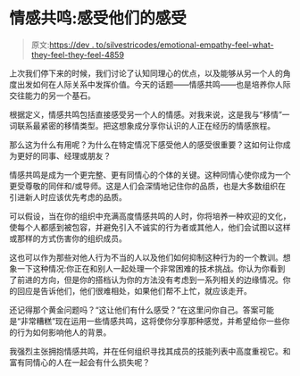 # 情感共鸣:感受他们的感受

> 原文:[https://dev . to/silvestricodes/emotional-empathy-feel-what-they-feel-they-feel-4859](https://dev.to/silvestricodes/emotional-empathy-feel-what-they-feel-4859)

上次我们停下来的时候，我们讨论了认知同理心的优点，以及能够从另一个人的角度出发如何在人际关系中发挥价值。今天的话题——情感共鸣——也是培养你人际交往能力的另一个基石。

根据定义，情感共鸣包括直接感受另一个人的情感。对我来说，这是我与“移情”一词联系最紧密的移情类型。把这想象成分享你认识的人正在经历的情感旅程。

那么这为什么有用呢？为什么在特定情况下感受他人的感受很重要？这如何让你成为更好的同事、经理或朋友？

情感共鸣是成为一个更完整、更有同情心的个体的关键。这种同情心使你成为一个更受尊敬的同伴和/或导师。这是人们会深情地记住你的品质，也是大多数组织在引进新人时应该优先考虑的品质。

可以假设，当在你的组织中充满高度情感共鸣的人时，你将培养一种欢迎的文化，使每个人都感到被包容，并避免引入不诚实的行为者或其他人，他们会试图以这样或那样的方式伤害你的组织成员。

这也可以作为那些对他人行为不当的人以及他们如何抑制这种行为的一个教训。想象一下这种情况:你正在和别人一起处理一个非常困难的技术挑战。你认为你看到了前进的方向，但是你的搭档认为你的方法没有考虑到一系列相关的边缘情况。你的回应是告诉他们，他们很难相处，如果他们帮不上忙，就应该走开。

还记得那个黄金问题吗？“这让他们有什么感受？”在这里问你自己。答案可能是“非常糟糕”现在运用一些情感共鸣，这将使你分享那种感觉，并希望给你一些你的行为如何影响他人的背景。

我强烈主张拥抱情感共鸣，并在任何组织寻找其成员的技能列表中高度重视它。和富有同情心的人在一起会有什么损失呢？